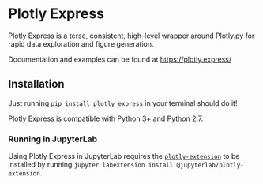# Plotly Express

Plotly Express is a terse, consistent, high-level wrapper around [Plotly.py](https://plot.ly/python) for rapid data exploration and figure generation.

Documentation and examples can be found at https://plotly.express/

## Installation

Just running `pip install plotly_express` in your terminal should do it!

Plotly Express is compatible with Python 3+ and Python 2.7.

### Running in JupyterLab

Using Plotly Express in JupyterLab requires the [`plotly-extension`](https://github.com/jupyterlab/jupyter-renderers/tree/master/packages/plotly-extension) to be installed by running `jupyter labextension install @jupyterlab/plotly-extension`.
